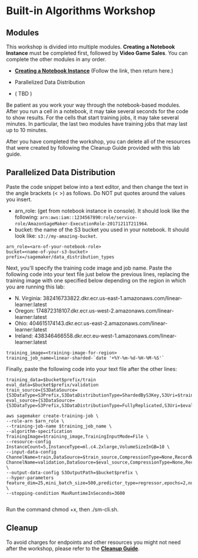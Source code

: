 # Built-in Algorithms Workshop

## Modules

This workshop is divided into multiple modules. **Creating a Notebook Instance** must be completed first, followed by **Video Game Sales**.  You can complete the other modules in any order.  

- [**Creating a Notebook Instance**](../NotebookCreation) (Follow the link, then return here.)

- Parallelized Data Distribution 

- ( TBD ) 

Be patient as you work your way through the notebook-based modules. After you run a cell in a notebook, it may take several seconds for the code to show results. For the cells that start training jobs, it may take several minutes. In particular, the last two modules have training jobs that may last up to 10 minutes.  

After you have completed the workshop, you can delete all of the resources that were created by following the Cleanup Guide provided with this lab guide. 

## Parallelized Data Distribution

Paste the code snippet below into a text editor, and then change the text in the angle brackets (< >) as follows.  Do NOT put quotes around the values you insert.  
- arn_role:  (get from notebook instance in console).  It should look like the following:  `arn:aws:iam::1234567890:role/service-role/AmazonSageMaker-ExecutionRole-20171211T211964`.
- bucket:  the name of the S3 bucket you used in your notebook.  It should look like:  `s3://my-amazing-bucket`.

```
arn_role=<arn-of-your-notebook-role>
bucket=<name-of-your-s3-bucket>
prefix=/sagemaker/data_distribution_types
```

Next, you'll specify the training code image and job name. Paste the following code into your text file just below the previous lines, replacing the training image with one specified below depending on the region in which you are running this lab:  
- N. Virginia:  382416733822.dkr.ecr.us-east-1.amazonaws.com/linear-learner:latest
- Oregon:  174872318107.dkr.ecr.us-west-2.amazonaws.com/linear-learner:latest
- Ohio:  404615174143.dkr.ecr.us-east-2.amazonaws.com/linear-learner:latest
- Ireland:  438346466558.dkr.ecr.eu-west-1.amazonaws.com/linear-learner:latest

```
training_image=<training-image-for-region>
training_job_name=linear-sharded-`date '+%Y-%m-%d-%H-%M-%S'`
```

Finally, paste the following code into your text file after the other lines:

```
training_data=$bucket$prefix/train
eval_data=$bucket$prefix/validation
train_source={S3DataSource={S3DataType=S3Prefix,S3DataDistributionType=ShardedByS3Key,S3Uri=$training_data}}
eval_source={S3DataSource={S3DataType=S3Prefix,S3DataDistributionType=FullyReplicated,S3Uri=$eval_data}}

aws sagemaker create-training-job \
--role-arn $arn_role \
--training-job-name $training_job_name \
--algorithm-specification TrainingImage=$training_image,TrainingInputMode=File \
--resource-config InstanceCount=5,InstanceType=ml.c4.2xlarge,VolumeSizeInGB=10 \
--input-data-config ChannelName=train,DataSource=$train_source,CompressionType=None,RecordWrapperType=None ChannelName=validation,DataSource=$eval_source,CompressionType=None,RecordWrapperType=None \
--output-data-config S3OutputPath=$bucket$prefix \
--hyper-parameters feature_dim=25,mini_batch_size=500,predictor_type=regressor,epochs=2,num_models=32,loss=absolute_loss \
--stopping-condition MaxRuntimeInSeconds=3600
    
```

Run the command chmod +x, then ./sm-cli.sh.  


## Cleanup

To avoid charges for endpoints and other resources you might not need after the workshop, please refer to the [**Cleanup Guide**](../CleanupGuide).






